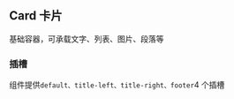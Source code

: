 <div class="demo-header">
<p class="overviewicon">
  <span class="wapi-form-button"/>
</p>

## Card 卡片

<nova-uxlink widget-name="Card"></nova-uxlink>

基础容器，可承载文字、列表、图片、段落等

</div>

### 插槽

组件提供`default、title-left、title-right、footer`4 个插槽
<nova-demo-view link="card/slot.vue"></nova-demo-view>

<br />
